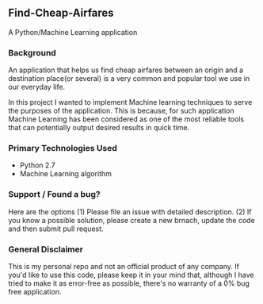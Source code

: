 ## Find-Cheap-Airfares
A Python/Machine Learning application

### Background
An application that helps us find cheap airfares between an origin and a destination place(or several) is a very common and popular tool we use in our everyday life. 

In this project I wanted to implement Machine learning techniques to serve the purposes of the application. This is because, for such application Machine Learning has been considered as one of the most reliable tools that can potentially output desired results in quick time. 

### Primary Technologies Used
  - Python 2.7
  - Machine Learning algorithm 


### Support / Found a bug?
Here are the options
  (1) Please file an issue with detailed description.
  (2) If you know a possible solution, please create a new brnach, update the code and then submit pull request.
  
### General Disclaimer 
This is my personal repo and not an official product of any company. If you'd like to use this code, please keep it in your mind that, although I have tried to make it as error-free as possible, there's no warranty of a 0% bug free application. 
